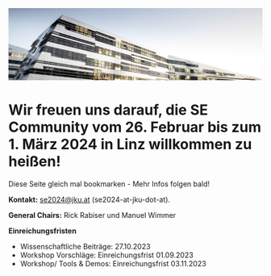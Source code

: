 ![JKU Header](./jku.jpg)

# Wir freuen uns darauf, die SE Community vom 26. Februar bis zum 1. März 2024 in Linz willkommen zu heißen!

Diese Seite gleich mal bookmarken - Mehr Infos folgen bald!

**Kontakt:** [se2024@jku.at](se2024@jku.at) (se2024-at-jku-dot-at).

**General Chairs:** Rick Rabiser und Manuel Wimmer



**Einreichungsfristen**
- Wissenschaftliche Beiträge:    		27.10.2023 
- Workshop Vorschläge: Einreichungsfrist    		01.09.2023
- Workshop/ Tools & Demos: Einreichungsfrist    		03.11.2023
